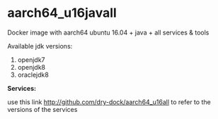 
# aarch64_u16javall

Docker image with aarch64 ubuntu 16.04 + java + all services &amp; tools

Available jdk versions:

1. openjdk7
2. openjdk8
3. oraclejdk8

**Services:**

use this link http://github.com/dry-dock/aarch64_u16all to refer to the versions of the services
